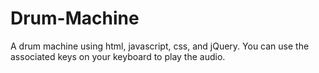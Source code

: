 # Drum-Machine
A drum machine using html, javascript, css, and jQuery. You can use the associated keys on your keyboard to play the audio.

